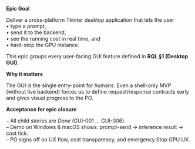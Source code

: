 **Epic Goal**

Deliver a cross-platform Tkinter desktop application that lets the user  
• type a prompt,  
• send it to the backend,  
• see the running cost in real time, and  
• hard-stop the GPU instance.

This epic groups every user-facing GUI feature defined in **RQL §1 (Desktop GUI)**.

**Why it matters**

The GUI is the single entry-point for humans. Even a shell-only MVP (without live backend)
forces us to define request/response contracts early and gives visual progress to the PO.

**Acceptance for epic closure**

– All child stories are *Done* (GUI-001 … GUI-006).  
– Demo on Windows & macOS shows: prompt-send → inference result → cost tick.  
– PO signs off on UX flow, cost transparency, and emergency Stop GPU UX.
